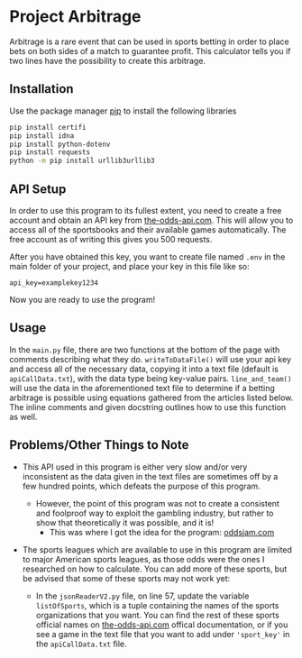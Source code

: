 # Project Arbitrage
Arbitrage is a rare event that can be used in sports betting in order to place bets on both sides of a match to guarantee profit. This calculator tells you if two lines have the possibility to create this arbitrage.

## Installation
Use the package manager [pip](https://pip.pypa.io/en/stable/) to install the following libraries
```bash
pip install certifi
pip install idna
pip install python-dotenv
pip install requests
python -m pip install urllib3urllib3
```

## API Setup
In order to use this program to its fullest extent, you need to create a free account and obtain an API key from [the-odds-api.com](the-odds-api.com). This will allow you to access all of the sportsbooks and their available games automatically. The free account as of writing this gives you 500 requests.

After you have obtained this key, you want to create file named ```.env``` in the main folder of your project, and place your key in this file like so:
```env
api_key=examplekey1234
```
Now you are ready to use the program!

## Usage
In the ```main.py``` file, there are two functions at the bottom of the page with comments describing what they do. ```writeToDataFile()``` will use your api key and access all of the necessary data, copying it into a text file (default is ```apiCallData.txt```), with the data type being key-value pairs. ```line_and_team()``` will use the data in the aforementioned text file to determine if a betting arbitrage is possible using equations gathered from the articles listed below. The inline comments and given docstring outlines how to use this function as well.

## Problems/Other Things to Note
* This API used in this program is either very slow and/or very inconsistent as the data given in the text files are sometimes off by a few hundred points, which defeats the purpose of this program.
	* However, the point of this program was not to create a consistent and foolproof way to exploit the gambling industry, but rather to show that theoretically it was possible, and it is!
		* This was where I got the idea for the program: [oddsjam.com](https://oddsjam.com/betting-tools/arbitrage)
		
* The sports leagues which are available to use in this program are limited to major American sports leagues, as those odds were the ones I researched on how to calculate. You can add more of these sports, but be advised that some of these sports may not work yet:
	* In the ```jsonReaderV2.py``` file, on line 57, update the variable ```listOfSports```, which is a tuple containing the names of the sports organizations that you want. You can find the rest of these sports official names on [the-odds-api.com](https://stackedit.io/the-odds-api.com) offical documentation, or if you see a game in the text file that you want to add under ```'sport_key'``` in the ```apiCallData.txt``` file.